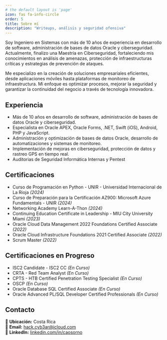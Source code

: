 ```yaml
---
# the default layout is 'page'
icon: fas fa-info-circle
order: 5
title: Sobre mí
description: "Writeups, análisis y seguridad ofensiva"
---
```


Soy Ingeniero en Sistemas con más de 10 años de experiencia en desarrollo de software, administración de bases de datos Oracle y ciberseguridad. Actualmente, finalizo una Maestría en Ciberseguridad, fortaleciendo mis conocimientos en análisis de amenazas, protección de infraestructuras críticas y estrategias de prevención de ataques.

Me especializo en la creación de soluciones empresariales eficientes, desde aplicaciones móviles hasta plataformas de monitoreo de infraestructura. Mi enfoque es optimizar procesos, mejorar la seguridad y garantizar la continuidad del negocio a través de tecnología innovadora.

## Experiencia

- Más de 10 años en desarrollo de software, administración de bases de datos Oracle y ciberseguridad.
- Especialista en Oracle APEX, Oracle Forms, .NET, Swift (iOS), Android, PHP y JavaScript.
- Administración y optimización de bases de datos Oracle, desarrollo de automatizaciones y sistemas de monitoreo.
- Implementación de mejoras en ciberseguridad, protección de datos y rastreo GPS en tiempo real.
- Auditorias de Seguridad Informática Internas y Pentest

## Certificaciones

- Curso de Programación en Python - UNIR - Universidad Internacional de La Rioja *(2024)*
- Curso de Preparación para la Certificación AZ900: Microsoft Azure Fundamentals - UNIR *(2024)*
- Networking Academy Learn-A-Thon *(2024)*
- Continuing Education Certificate in Leadership - MIU City University Miami *(2023)*
- Oracle Cloud Data Management 2022 Foundations Certified Associate *(2022)*
- Oracle Cloud Infrastructure Foundations 2021 Certified Associate *(2022)*
- Scrum Master *(2022)*

## Certificaciones en Progreso

- ISC2 Candidate - ISC2 CC *(En Curso)*
- CRTA - Red Team Analyst *(En Curso)*
- CPTS - HTB Certified Penetration Testing Specialist *(En Curso)*
- OSCP *(En Curso)*
- Oracle Database SQL Certified Associate *(En Curso)*
- Oracle Advanced PL/SQL Developer Certified Professionals *(En Curso)*

## Contacto

📍 **Ubicación:** Costa Rica  
📧 **Email:** [hack.cyb3ar@icloud.com](mailto:hack.cyb3ar@icloud.com)  
🔗 **LinkedIn:** [linkedin.com/in/caosorno](https://www.linkedin.com/in/caosorno)

